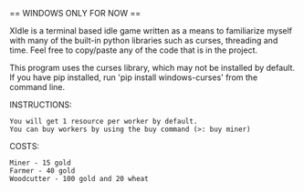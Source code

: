 
== WINDOWS ONLY FOR NOW ==

XIdle is a terminal based idle game written as a means to familiarize myself with many
of the built-in python libraries such as curses, threading and time. Feel free to copy/paste any of the code
that is in the project.

This program uses the curses library, which may not be installed by default.
If you have pip installed, run 'pip install windows-curses' from the command line.

INSTRUCTIONS:

    You will get 1 resource per worker by default.
    You can buy workers by using the buy command (>: buy miner)

COSTS:

    Miner - 15 gold
    Farmer - 40 gold
    Woodcutter - 100 gold and 20 wheat
